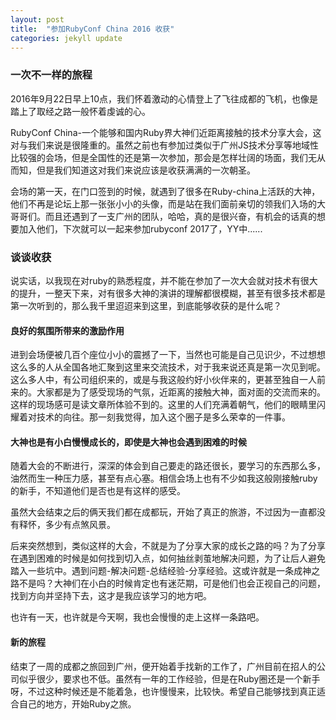 ```yaml
---
layout: post
title:  "参加RubyConf China 2016 收获"
categories: jekyll update
---
```

### 一次不一样的旅程
2016年9月22日早上10点，我们怀着激动的心情登上了飞往成都的飞机，也像是踏上了取经之路一般怀着虔诚的心。

RubyConf China-一个能够和国内Ruby界大神们近距离接触的技术分享大会，这对与我们来说是很隆重的。虽然之前也有参加过类似于广州JS技术分享等地域性比较强的会场，但是全国性的还是第一次参加，那会是怎样壮阔的场面，我们无从而知，但是我们知道这对我们来说应该是收获满满的一次朝圣。

会场的第一天，在门口签到的时候，就遇到了很多在Ruby-china上活跃的大神，他们不再是论坛上那一张张小小的头像，而是站在我们面前亲切的领我们入场的大哥哥们。而且还遇到了一支广州的团队，哈哈，真的是很兴奋，有机会的话真的想要加入他们，下次就可以一起来参加rubyconf 2017了，YY中......

### 谈谈收获
说实话，以我现在对ruby的熟悉程度，并不能在参加了一次大会就对技术有很大的提升，一整天下来，对有很多大神的演讲的理解都很模糊，甚至有很多技术都是第一次听到的，那么我千里迢迢来到这里，到底能够收获的是什么呢？

#### 良好的氛围所带来的激励作用
进到会场便被几百个座位小小的震撼了一下，当然也可能是自己见识少，不过想想这么多的人从全国各地汇聚到这里来交流技术，对于我来说还真是第一次见到呢。这么多人中，有公司组织来的，或是与我这般约好小伙伴来的，更甚至独自一人前来的。大家都是为了感受现场的气氛，近距离的接触大神，面对面的交流而来的。这样的现场感可是读文章所体验不到的。这里的人们充满着朝气，他们的眼睛里闪耀着对技术的向往。那一刻我觉得，加入这个圈子是多么荣幸的一件事。

#### 大神也是有小白慢慢成长的，即使是大神也会遇到困难的时候
随着大会的不断进行，深深的体会到自己要走的路还很长，要学习的东西那么多，油然而生一种压力感，甚至有点心塞。相信会场上也有不少如我这般刚接触ruby的新手，不知道他们是否也是有这样的感受。

虽然大会结束之后的俩天我们都在成都玩，开始了真正的旅游，不过因为一直都没有释怀，多少有点煞风景。

后来突然想到，类似这样的大会，不就是为了分享大家的成长之路的吗？为了分享在遇到困难的时候是如何找到切入点，如何抽丝剥茧地解决问题，为了让后人避免踏入一些坑中。遇到问题-解决问题-总结经验-分享经验。这或许就是一条成神之路不是吗？大神们在小白的时候肯定也有迷茫期，可是他们也会正视自己的问题，找到方向并坚持下去，这才是我应该学习的地方吧。

也许有一天，也许就是今天啊，我也会慢慢的走上这样一条路吧。

#### 新的旅程
结束了一周的成都之旅回到广州，便开始着手找新的工作了，广州目前在招人的公司似乎很少，要求也不低。虽然有一年的工作经验，但是在Ruby圈还是一个新手呀，不过这种时候还是不能着急，也许慢慢来，比较快。希望自己能够找到真正适合自己的地方，开始Ruby之旅。


